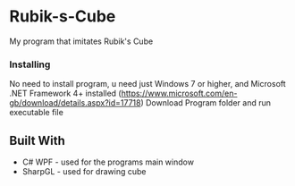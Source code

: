 # Rubik-s-Cube
My program that imitates Rubik's Cube

### Installing

No need to install program, u need just Windows 7 or higher, and Microsoft .NET Framework 4+ installed (https://www.microsoft.com/en-gb/download/details.aspx?id=17718)
Download Program folder and run executable file

## Built With
- C# WPF - used for the programs main window
- SharpGL - used for drawing cube
